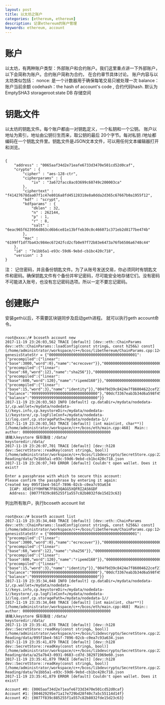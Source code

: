 ```yaml
---
layout: post
title: 以太坊之账户
categories: [ethereum, ethereum]
description: 记录ethereum的账户管理
keywords: ethereum, account
---
```


# 账户
以太坊，有两种账户类型：外部账户和合约账户。我们这里重点讲一下外部账户，以下会简称为账户。合约账户简称为合约， 在合约章节具体讨论。
账户内容与以太坊类似包括：
nonce: 是一个计数器用于确保每笔交易只被处理一次
balance： 账户当前余额
codehash：the hash of account's code , 合约代码hash. 默认为EmptySHA3
storageroot:state DB 存储空间


# 钥匙文件
以太坊的钥匙文件。每个账户都由一对钥匙定义，一个私钥和一个公钥。 账户以地址为索引，地址由公钥衍生而来，取公钥的最后 20个字节。每对私钥 /地址都编码在一个钥匙文件里。钥匙文件是JSON文本文件，可以用任何文本编辑器打开和浏览。
<pre><code>
{
    "address" : "0065aaf34d2e71eafe6733d3470e501cd52d0caf",
    "crypto" : {
        "cipher" : "aes-128-ctr",
        "cipherparams" : {
            "iv" : "3a672facc8ac03699c60749c200003ca"
        },
        "ciphertext" : "f41427678daa07f1c47e8016a8fd45128318e8a0dda2d365c67667b0a1955f12",
        "kdf" : "scrypt",
        "kdfparams" : {
            "dklen" : 32,
            "n" : 262144,
            "p" : 1,
            "r" : 8,
            "salt" : "6eac965f623956d863cd6b6ce81e13bffeb30c0c466071c371eb2d8177be474b"
        },
        "mac" : "6199ff1df7ba43c984ec67242fcd2cfb0e97f72b83e6473a76fb6586a6748c44"
    },
    "id" : "7e1bb5a1-e93c-59d6-9ebd-cb1bc420c718",
    "version" : 3
}
</code></pre>

注： 记住密码，并且备份钥匙文件。为了从账号发送交易，你必须同时有钥匙文件和密码。确保钥匙文件有个备份并牢记密码，尽可能安全地存储它们。没有密码不可能进入账号，也没有忘记密码选项。所以一定不要忘记密码。
# 创建账户
 
安装geth以后，不需要区块链同步及启动geth进程。 就可以执行geth account命令。
<pre><code>
root@xxxx:/# bcoseth account new
2017-11-19 23:26:03,562 TRACE [default] [dev::eth::ChainParams dev::eth::ChainParams::loadConfig(const string&, const h256&) const] [/home/administrator/workspace/c++/bcos/libethereum/ChainParams.cpp:124] genesisStateStr = {"0000000000000000000000000000000000000001":{"precompiled":{"linear":{"base":3000,"word":0},"name":"ecrecover"}},"0000000000000000000000000000000000000002":{"precompiled":{"linear":{"base":60,"word":12},"name":"sha256"}},"0000000000000000000000000000000000000003":{"precompiled":{"linear":{"base":600,"word":120},"name":"ripemd160"}},"0000000000000000000000000000000000000004":{"precompiled":{"linear":{"base":15,"word":3},"name":"identity"}},"004f9d39c8424e7f86004622cef21a0bbe140bfa":{"balance":"999999999999000000000000000000"},"00dcf3367eab3b34d6a598f453d1aee9146b50f3":{"balance":"999999999999000000000000000000"}}
2017-11-19 23:26:03,563 INFO [default] cp.dataDir=/mydata/nodedata-1/,cp.wallet=/mydata/nodedata-1//keys.info,cp.keystoreDir=/mydata/nodedata-1//keystore/,cp.logFileConf=/mydata/nodedata-1//log.conf,cp.storagePath=/mydata/nodedata-1//
2017-11-19 23:26:03,563 TRACE [default] [int main(int, char**)] [/home/administrator/workspace/c++/bcos/eth/main.cpp:468]  Main:: author: 0000000000000000000000000000000000000000
请输入keystore 保存路径：/data/
keystoredir:/data/
2017-11-19 23:26:07,701 TRACE [default] [dev::h128 dev::SecretStore::readKey(const string&, bool)] [/home/administrator/workspace/c++/bcos/libdevcrypto/SecretStore.cpp:227] Reading/data/7e1bb5a1-e93c-59d6-9ebd-cb1bc420c718.json
2017-11-19 23:26:07,749 ERROR [default] Couldn't open wallet. Does it exist?

Enter a passphrase with which to secure this account:
Please confirm the passphrase by entering it again: 
Created key 095f1be4-561f-7896-02cb-c0ea7c93a634
  ICAP: XE451YY0HFNK7F8G3QAGG5XQFRI2AS6GDF
  Address: {0077f839c885255f1a557c82b8032fde15d23c63}
</code></pre>

列出所有账户，执行bcoseth account list
<pre><code>
root@xxx:/# bcoseth account list
2017-11-19 23:35:34,048 TRACE [default] [dev::eth::ChainParams dev::eth::ChainParams::loadConfig(const string&, const h256&) const] [/home/administrator/workspace/c++/bcos/libethereum/ChainParams.cpp:124] genesisStateStr = {"0000000000000000000000000000000000000001":{"precompiled":{"linear":{"base":3000,"word":0},"name":"ecrecover"}},"0000000000000000000000000000000000000002":{"precompiled":{"linear":{"base":60,"word":12},"name":"sha256"}},"0000000000000000000000000000000000000003":{"precompiled":{"linear":{"base":600,"word":120},"name":"ripemd160"}},"0000000000000000000000000000000000000004":{"precompiled":{"linear":{"base":15,"word":3},"name":"identity"}},"004f9d39c8424e7f86004622cef21a0bbe140bfa":{"balance":"999999999999000000000000000000"},"00dcf3367eab3b34d6a598f453d1aee9146b50f3":{"balance":"999999999999000000000000000000"}}
2017-11-19 23:35:34,048 INFO [default] cp.dataDir=/mydata/nodedata-1/,cp.wallet=/mydata/nodedata-1//keys.info,cp.keystoreDir=/mydata/nodedata-1//keystore/,cp.logFileConf=/mydata/nodedata-1//log.conf,cp.storagePath=/mydata/nodedata-1//
2017-11-19 23:35:34,048 TRACE [default] [int main(int, char**)] [/home/administrator/workspace/c++/bcos/eth/main.cpp:468]  Main:: author: 0000000000000000000000000000000000000000
请输入keystore 保存路径：/data/
keystoredir:/data/
2017-11-19 23:35:41,878 TRACE [default] [dev::h128 dev::SecretStore::readKey(const string&, bool)] [/home/administrator/workspace/c++/bcos/libdevcrypto/SecretStore.cpp:227] Reading/data/095f1be4-561f-7896-02cb-c0ea7c93a634.json
2017-11-19 23:35:41,879 TRACE [default] [dev::h128 dev::SecretStore::readKey(const string&, bool)] [/home/administrator/workspace/c++/bcos/libdevcrypto/SecretStore.cpp:227] Reading/data/a25a7b43-0931-0683-cd7d-382971969e60.json
2017-11-19 23:35:41,879 TRACE [default] [dev::h128 dev::SecretStore::readKey(const string&, bool)] [/home/administrator/workspace/c++/bcos/libdevcrypto/SecretStore.cpp:227] Reading/data/7e1bb5a1-e93c-59d6-9ebd-cb1bc420c718.json
2017-11-19 23:35:41,879 ERROR [default] Couldn't open wallet. Does it exist?

Account #0: {0065aaf34d2e71eafe6733d3470e501cd52d0caf}
Account #1: {004629295e71a17e729bd28f40c7a5c55114d14f}
Account #2: {0077f839c885255f1a557c82b8032fde15d23c63}
</code></pre>


